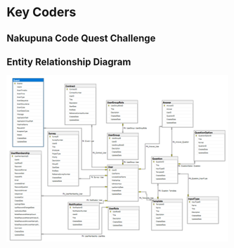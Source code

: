 # Key Coders

## Nakupuna Code Quest Challenge

## Entity Relationship Diagram

![Entity Relationship Diagram](readme-assets/ERD.png)
